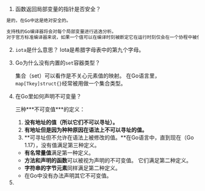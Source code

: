 1.   函数返回局部变量的指针是否安全？

```tex
是的，在Go中这是绝对安全的。

支持栈的Go编译器将会对每个局部变量进行逃逸分析。
对于官方标准编译器来说，如果一个值可以在编译时刻被断定它在运行时刻仅会在一个协程中被使用，则此值将被开辟在（此协程的）栈上；否则此值将被开辟在堆上。
```

2. `iota`是什么意思？ Iota是希腊字母表中的第九个字母。



3.   Go为什么没有内置的`set`容器类型？

     集合（set）可以看作是不关心元素值的映射。 在Go语言里，`map[Tkey]struct{}`经常被用做一个集合类型。



4.   在Go里如何声明不可变量？

     三种***不可变值\***的定义：

     1.  **没有地址的值（所以它们不可以寻址）。**
     2.  **有地址但是因为种种原因在语法上不可以寻址的值。**
     3.  **可寻址但不允许在语法上被修改的值。**在Go语言中，直到现在（Go 1.17），没有值满足第三种定义。

     -   **有名常量值**满足第一种定义。
     -   **方法和声明的函数**可以被视为声明的不可变值。 它们满足第二种定义。
     -    **字符串的字节元素**同样满足第二种定义。
     -    在Go中没有办法声明其它不可变值。



5.